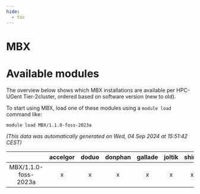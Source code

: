 ```yaml
---
hide:
  - toc
---
```


MBX
===

# Available modules


The overview below shows which MBX installations are available per HPC-UGent Tier-2cluster, ordered based on software version (new to old).

To start using MBX, load one of these modules using a `module load` command like:

```shell
module load MBX/1.1.0-foss-2023a
```

*(This data was automatically generated on Wed, 04 Sep 2024 at 15:51:42 CEST)*  

| |accelgor|doduo|donphan|gallade|joltik|shinx|skitty|
| :---: | :---: | :---: | :---: | :---: | :---: | :---: | :---: |
|MBX/1.1.0-foss-2023a|x|x|x|x|x|x|x|
